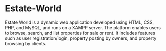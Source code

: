 # Estate-World
Estate World is a dynamic web application developed using HTML, CSS, PHP, and MySQL, and runs on a XAMPP server. The platform enables users to browse, search, and list properties for sale or rent. It includes features such as user registration/login, property posting by owners, and property browsing by clients. 
